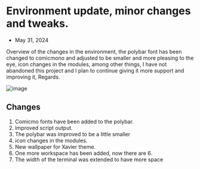 # Environment update, minor changes and tweaks.

- May 31, 2024

Overview of the changes in the environment, the polybar font has been changed to comicmono and adjusted to be smaller and more pleasing to the eye, icon changes in the modules, among other things, I have not abandoned this project and I plan to continue giving it more support and improving it, Regards.

![image](https://github.com/user-attachments/assets/86b1109b-deb5-4ebf-b252-6efff906b29b)

## Changes
1. Comicmo fonts have been added to the polybar.
2. Improved script output.
3. The polybar was improved to be a little smaller
4. icon changes in the modules.
5. New wallpaper for Xavier theme.
6. One more workspace has been added, now there are 6.
7. The width of the terminal was extended to have more space
